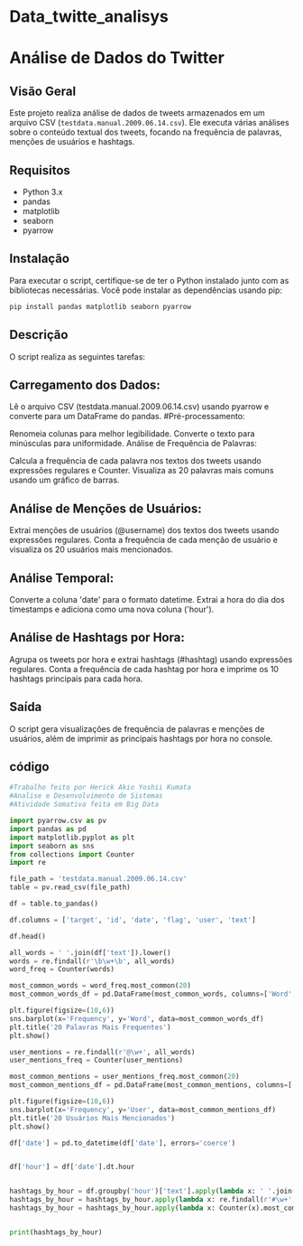 # Data_twitte_analisys

# Análise de Dados do Twitter

## Visão Geral

Este projeto realiza análise de dados de tweets armazenados em um arquivo CSV (`testdata.manual.2009.06.14.csv`). Ele executa várias análises sobre o conteúdo textual dos tweets, focando na frequência de palavras, menções de usuários e hashtags.

## Requisitos

- Python 3.x
- pandas
- matplotlib
- seaborn
- pyarrow

## Instalação

Para executar o script, certifique-se de ter o Python instalado junto com as bibliotecas necessárias. Você pode instalar as dependências usando pip:

```bash
pip install pandas matplotlib seaborn pyarrow
```

## Descrição
O script realiza as seguintes tarefas:

## Carregamento dos Dados:

Lê o arquivo CSV (testdata.manual.2009.06.14.csv) usando pyarrow e converte para um DataFrame do pandas.
#Pré-processamento:

Renomeia colunas para melhor legibilidade.
Converte o texto para minúsculas para uniformidade.
Análise de Frequência de Palavras:

Calcula a frequência de cada palavra nos textos dos tweets usando expressões regulares e Counter.
Visualiza as 20 palavras mais comuns usando um gráfico de barras.
## Análise de Menções de Usuários:

Extrai menções de usuários (@username) dos textos dos tweets usando expressões regulares.
Conta a frequência de cada menção de usuário e visualiza os 20 usuários mais mencionados.
## Análise Temporal:

Converte a coluna 'date' para o formato datetime.
Extrai a hora do dia dos timestamps e adiciona como uma nova coluna ('hour').
## Análise de Hashtags por Hora:

Agrupa os tweets por hora e extrai hashtags (#hashtag) usando expressões regulares.
Conta a frequência de cada hashtag por hora e imprime os 10 hashtags principais para cada hora.
## Saída
O script gera visualizações de frequência de palavras e menções de usuários, além de imprimir as principais hashtags por hora no console.
## código
```python
#Trabalho feito por Herick Akio Yoshii Kumata
#Analise e Desenvolvimento de Sistemas
#Atividade Somativa feita em Big Data

import pyarrow.csv as pv
import pandas as pd
import matplotlib.pyplot as plt
import seaborn as sns
from collections import Counter
import re

file_path = 'testdata.manual.2009.06.14.csv'
table = pv.read_csv(file_path)

df = table.to_pandas()

df.columns = ['target', 'id', 'date', 'flag', 'user', 'text']

df.head()

all_words = ' '.join(df['text']).lower()
words = re.findall(r'\b\w+\b', all_words)
word_freq = Counter(words)

most_common_words = word_freq.most_common(20)
most_common_words_df = pd.DataFrame(most_common_words, columns=['Word', 'Frequency'])

plt.figure(figsize=(10,6))
sns.barplot(x='Frequency', y='Word', data=most_common_words_df)
plt.title('20 Palavras Mais Frequentes')
plt.show()

user_mentions = re.findall(r'@\w+', all_words)
user_mentions_freq = Counter(user_mentions)

most_common_mentions = user_mentions_freq.most_common(20)
most_common_mentions_df = pd.DataFrame(most_common_mentions, columns=['User', 'Frequency'])

plt.figure(figsize=(10,6))
sns.barplot(x='Frequency', y='User', data=most_common_mentions_df)
plt.title('20 Usuários Mais Mencionados')
plt.show()

df['date'] = pd.to_datetime(df['date'], errors='coerce')


df['hour'] = df['date'].dt.hour


hashtags_by_hour = df.groupby('hour')['text'].apply(lambda x: ' '.join(x).lower())
hashtags_by_hour = hashtags_by_hour.apply(lambda x: re.findall(r'#\w+', x))
hashtags_by_hour = hashtags_by_hour.apply(lambda x: Counter(x).most_common(10))


print(hashtags_by_hour)


